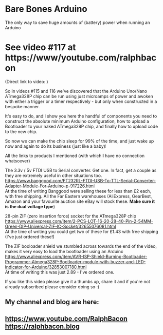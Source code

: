 # Bare Bones Arduino
The only way to save huge amounts of (battery) power when running an Arduino

# See video #117 at https://www/youtube.com/ralphbacon  
(Direct link to video: )

So in videos #115 and 116 we've discovered that the Arduino Uno/Nano ATmega328P chip can be run using just microamps of power and awoken with either a trigger or a timer respectively - but only when constructed in a bespoke manner.

It's easy to do, and I show you here the handful of components you need to construct the absolute minimum Arduino configuration, how to upload a Bootloader to your naked ATmega328P chip, and finally how to upload code to the new chip.

So now we can make the chip sleep for 99% of the time, and just wake up now and again to do its business (just like a baby)!  

All the links to products I mentioned (with which I have no connection whatsoever)  

The 3.3v / 5v FTDI USB to Serial converter. Get one. In fact, get a couple as they are extremely useful in other situations too.  
https://www.banggood.com/FT232RL-FTDI-USB-To-TTL-Serial-Converter-Adapter-Module-For-Arduino-p-917226.html  
At the time of writing Banggood were selling these for less than £2 each, with free shipping. All the Far Eastern warehouses (AliExpress, GearBest, Amazon and your favourite auction site eBay will stock these. **Make sure it is the dual voltage type**)  

28-pin ZIF (zero insertion force) socket for the ATmega328P chip  
https://www.aliexpress.com/item/2-PCS-LOT-16-20-28-40-Pin-2-54MM-Green-DIP-Universal-ZIF-IC-Socket/32655076081.html  
At the time of writing you could get two of these for £1.43 with free shipping (I've just ordered these!)  

The ZIF booloader shield we stumbled across towards the end of the video, makes it very easy to load the bootloader using an Arduino  
https://www.aliexpress.com/item/AVR-ISP-Shield-Burning-Bootloader-Programmer-Atmega328P-Bootloader-module-with-buzzer-and-LED-indicator-for-Arduino/32853007180.html  
At time of writing this was just 2.89 - I've ordered one.

If you like this video please give it a thumbs up, share it and if you're not already subscribed please consider doing so :)

My channel and blog are here:  
------------------------------------------------------------------  
https://www.youtube.com/RalphBacon  
https://ralphbacon.blog  
------------------------------------------------------------------  
